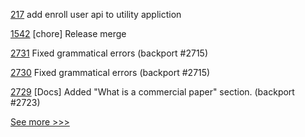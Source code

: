 
[217](https://github.com/hyperledger-labs/blockchain-carbon-accounting/pull/217) add enroll user api to utility appliction

[1542](https://github.com/hyperledger-labs/blockchain-automation-framework/pull/1542) [chore] Release merge

[2731](https://github.com/hyperledger/fabric/pull/2731) Fixed grammatical errors (backport #2715)

[2730](https://github.com/hyperledger/fabric/pull/2730) Fixed grammatical errors (backport #2715)

[2729](https://github.com/hyperledger/fabric/pull/2729) [Docs] Added "What is a commercial paper" section. (backport #2723)


[See more >>>](https://start-here.hyperledger.org/pull-requests)
